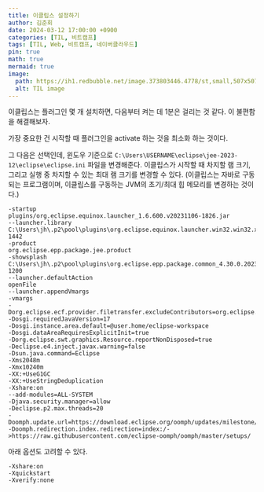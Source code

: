 ```yaml
---
title: 이클립스 설정하기
author: 김준회
date: 2024-03-12 17:00:00 +0900
categories: [TIL, 비트캠프]
tags: [TIL, Web, 비트캠프, 네이버클라우드]
pin: true
math: true
mermaid: true
image:
  path: https://ih1.redbubble.net/image.373803446.4778/st,small,507x507-pad,600x600,f8f8f8.u1.jpg
  alt: TIL image
---
```


이클립스는 플러그인 몇 개 설치하면, 다음부터 켜는 데 1분은 걸리는 것 같다. 이 불편함을 해결해보자.

가장 중요한 건 시작할 때 플러그인을 activate 하는 것을 최소화 하는 것이다.

그 다음은 선택인데, 윈도우 기준으로 `C:\Users\USERNAME\eclipse\jee-2023-12\eclipse\eclipse.ini` 파일을 변경해준다. 이클립스가 시작할 때 차지할 램 크기, 그리고 실행 중 차지할 수 있는 최대 램 크기를 변경할 수 있다. (이클립스는 자바로 구동되는 프로그램이며, 이클립스를 구동하는 JVM의 초기/최대 힙 메모리를 변경하는 것이다.)

```
-startup
plugins/org.eclipse.equinox.launcher_1.6.600.v20231106-1826.jar
--launcher.library
C:\Users\jh\.p2\pool\plugins\org.eclipse.equinox.launcher.win32.win32.x86_64_1.2.800.v20231003-1442
-product
org.eclipse.epp.package.jee.product
-showsplash
C:\Users\jh\.p2\pool\plugins\org.eclipse.epp.package.common_4.30.0.20231201-1200
--launcher.defaultAction
openFile
--launcher.appendVmargs
-vmargs
-Dorg.eclipse.ecf.provider.filetransfer.excludeContributors=org.eclipse.ecf.provider.filetransfer.httpclientjava
-Dosgi.requiredJavaVersion=17
-Dosgi.instance.area.default=@user.home/eclipse-workspace
-Dosgi.dataAreaRequiresExplicitInit=true
-Dorg.eclipse.swt.graphics.Resource.reportNonDisposed=true
-Declipse.e4.inject.javax.warning=false
-Dsun.java.command=Eclipse
-Xms2048m
-Xmx10240m
-XX:+UseG1GC
-XX:+UseStringDeduplication
-Xshare:on
--add-modules=ALL-SYSTEM
-Djava.security.manager=allow
-Declipse.p2.max.threads=20
-Doomph.update.url=https://download.eclipse.org/oomph/updates/milestone/latest
-Doomph.redirection.index.redirection=index:/->https://raw.githubusercontent.com/eclipse-oomph/oomph/master/setups/
```

아래 옵션도 고려할 수 있다.
```
-Xshare:on
-Xquickstart
-Xverify:none
```